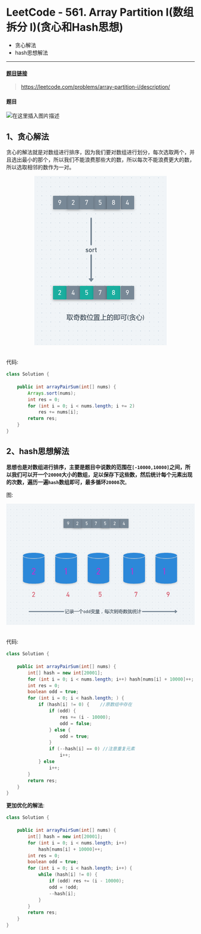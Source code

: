 # LeetCode - 561. Array Partition I(数组拆分 I)(贪心和Hash思想)

 - 贪心解法
 - hash思想解法

***
#### [题目链接](https://leetcode.com/problems/array-partition-i/description/)

> https://leetcode.com/problems/array-partition-i/description/

#### 题目
![在这里插入图片描述](images/561_t.png)
## 1、贪心解法
贪心的解法就是对数组进行排序，因为我们要对数组进行划分，每次选取两个，并且选出最小的那个，所以我们不能浪费那些大的数，所以每次不能浪费更大的数，所以选取相邻的数作为一对。

<div align="center"><img src="assets/1555029510497.png"></div><br>

代码:

```java
class Solution {

    public int arrayPairSum(int[] nums) {
        Arrays.sort(nums);
        int res = 0;
        for (int i = 0; i < nums.length; i += 2) 
            res += nums[i];
        return res;
    }
}
```
## 2、hash思想解法
**思想也是对数组进行排序，主要是题目中说数的范围在`[-10000,10000]`之间，所以我们可以开一个`20000`大小的数组，足以保存下这些数，然后统计每个元素出现的次数，遍历一遍`hash`数组即可，最多循环`20000`次**。

图:

<div align="center"><img src="assets/1555029732434.png"></div><br>

代码:

```java
class Solution {

    public int arrayPairSum(int[] nums) {
        int[] hash = new int[20001];
        for (int i = 0; i < nums.length; i++) hash[nums[i] + 10000]++;
        int res = 0;
        boolean odd = true;
        for (int i = 0; i < hash.length; ) {
            if (hash[i] != 0) {    //原数组中存在
                if (odd) {
                    res += (i - 10000);
                    odd = false;
                } else {
                    odd = true;
                }
                if (--hash[i] == 0) //注意重复元素
                    i++;
            } else
                i++;
        }
        return res;
    }
}
```
**更加优化的解法**: 
```java
class Solution {

    public int arrayPairSum(int[] nums) {
        int[] hash = new int[20001];
        for (int i = 0; i < nums.length; i++)
            hash[nums[i] + 10000]++;
        int res = 0;
        boolean odd = true;
        for (int i = 0; i < hash.length; i++) {
            while (hash[i] != 0) {
                if (odd) res += (i - 10000);
                odd = !odd;
                --hash[i];
            }
        }
        return res;
    }
}
```
